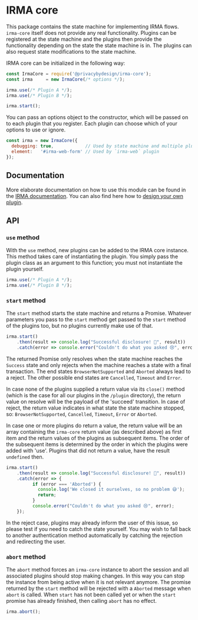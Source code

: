 # IRMA core

This package contains the state machine for implementing IRMA flows. `irma-core`
itself does not provide any real functionality. Plugins can be registered at
the state machine and the plugins then provide the functionality depending on
the state the state machine is in. The plugins can also request state modifications
to the state machine.
                                                                     
IRMA core can be initialized in the following way:

```javascript
const IrmaCore = require('@privacybydesign/irma-core');
const irma     = new IrmaCore(/* options */);

irma.use(/* Plugin A */);
irma.use(/* Plugin B */);

irma.start();
```

You can pass an options object to the constructor, which will be passed on to
each plugin that you register. Each plugin can choose which of your options to
use or ignore.

```javascript
const irma = new IrmaCore({
  debugging: true,            // Used by state machine and multiple plugins
  element:   '#irma-web-form' // Used by `irma-web` plugin
});
```

## Documentation
More elaborate documentation on how to use this module can be found in the
[IRMA documentation](https://irma.app/docs/irma-frontend/#irma-core). You
can also find here how to [design your own plugin](https://irma.app/docs/irma-frontend/#make-your-own-irma-core-plugin).

## API
### `use` method
With the `use` method, new plugins can be added to the IRMA core instance.
This method takes care of instantiating the plugin. You simply pass the
plugin class as an argument to this function; you must not instantiate
the plugin yourself.

```javascript
irma.use(/* Plugin A */);
irma.use(/* Plugin B */);
```

### `start` method
The `start` method starts the state machine and returns a Promise. Whatever
parameters you pass to the `start` method get passed to the `start` method of
the plugins too, but no plugins currently make use of that.

```javascript
irma.start()
    .then(result => console.log("Successful disclosure! 🎉", result))
    .catch(error => console.error("Couldn't do what you asked 😢", error));
```

The returned Promise only resolves when the state machine reaches the `Success` state
and only rejects when the machine reaches a state with a final transaction.
The end states `BrowserNotSupported` and `Aborted` always lead to a reject.
The other possible end states are `Cancelled`, `Timeout` and `Error`.

In case none of the plugins supplied a return value via its
`close()` method (which is the case for all our plugins in the `/plugin` directory),
the return value on resolve will be the payload of the 'succeed' transition.
In case of reject, the return value indicates in what state the state machine stopped,
so: `BrowserNotSupported`, `Cancelled`, `Timeout`, `Error` or `Aborted`.

In case one or more plugins do return a value, the return value will be
an array containing the `irma-core` return value (as described above) as first item
and the return values of the plugins as subsequent items. The order of the
subsequent items is determined by the order in which the plugins were
added with 'use'. Plugins that did not return a value, have the result
`undefined` then.

```javascript
irma.start()
    .then(result => console.log("Successful disclosure! 🎉", result))
    .catch(error => {
          if (error === 'Aborted') {
            console.log('We closed it ourselves, so no problem 😅');
            return;
          }
          console.error("Couldn't do what you asked 😢", error);
    });
```

In the reject case, plugins may already inform the user of this issue, so please
test if you need to catch the state yourself. You may wish to fall back to
another authentication method automatically by catching the rejection and
redirecting the user.

### `abort` method
The `abort` method forces an `irma-core` instance to abort the session and
all associated plugins should stop making changes. In this way you can stop
the instance from being active when it is not relevant anymore. The promise
returned by the `start` method will be rejected with a `Aborted` message
when `abort` is called. When `start` has not been called yet or when the
`start` promise has already finished, then calling `abort` has no effect.

```javascript
irma.abort();
```
